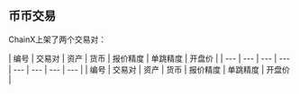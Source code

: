## 币币交易

ChainX上架了两个交易对：

| 编号 | 交易对 | 资产 | 货币 | 报价精度 | 单跳精度 | 开盘价 |
| --- | --- | --- | --- | --- | --- | --- | --- |
| 编号 | 交易对 | 资产 | 货币 | 报价精度 | 单跳精度 | 开盘价 |